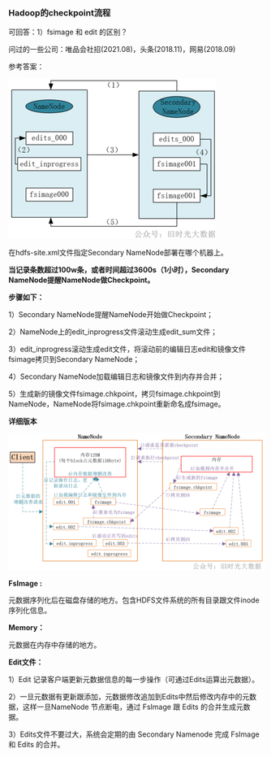 ### Hadoop的checkpoint流程

可回答：1）fsimage 和 edit 的区别？

问过的一些公司：唯品会社招(2021.08)，头条(2018.11)，网易(2018.09)

参考答案：

![image-20210920162807599](https://raw.githubusercontent.com/qiye0716/picture_typora/main/Hadoop/202304051416947.png)

在hdfs-site.xml文件指定Secondary NameNode部署在哪个机器上。

**当记录条数超过100w条，或者时间超过3600s（1小时），Secondary NameNode提醒NameNode做Checkpoint。**

**步骤如下：**

1）Secondary NameNode提醒NameNode开始做Checkpoint；

2）NameNode上的edit_inprogress文件滚动生成edit_sum文件；

3）edit_inprogress滚动生成edit文件，将滚动前的编辑日志edit和镜像文件fsimage拷贝到Secondary NameNode；

4）Secondary NameNode加载编辑日志和镜像文件到内存并合并；

5）生成新的镜像文件fsimage.chkpoint，拷贝fsimage.chkpoint到NameNode，NameNode将fsimage.chkpoint重新命名成fsimage。

**详细版本**

![image-20210920163128911](https://raw.githubusercontent.com/qiye0716/picture_typora/main/Hadoop/202304051416849.png)

**FsImage :**

元数据序列化后在磁盘存储的地方。包含HDFS文件系统的所有目录跟文件inode序列化信息。

**Memory：**

元数据在内存中存储的地方。

**Edit文件：**

1）Edit 记录客户端更新元数据信息的每一步操作（可通过Edits运算出元数据）。

2）一旦元数据有更新跟添加，元数据修改追加到Edits中然后修改内存中的元数据，这样一旦NameNode 节点断电，通过 FsImage 跟 Edits 的合并生成元数据。

3）Edits文件不要过大，系统会定期的由 Secondary Namenode 完成 FsImage 和 Edits 的合并。
